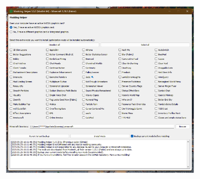 ![Image demonstrating the latest app's home screen](https://raw.githubusercontent.com/Henrique-Coder/modding-helper/main/.github/screenshots/home/1.0.2.png)